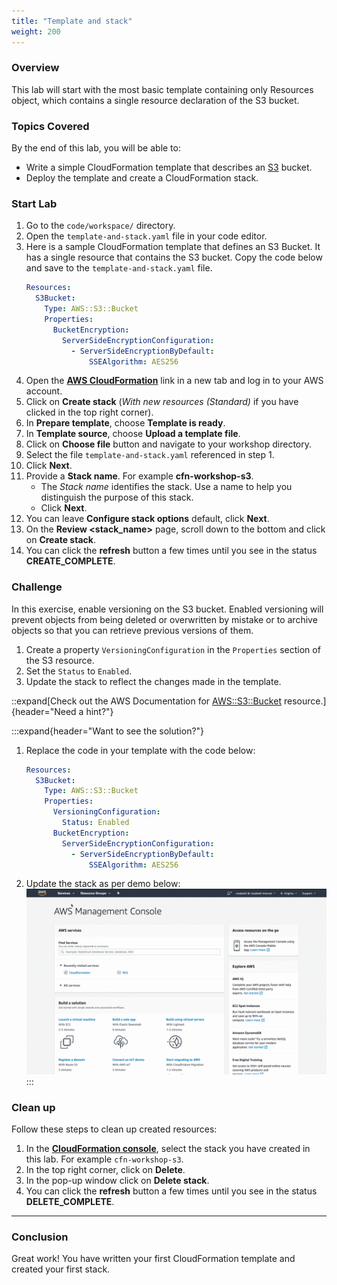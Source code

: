 ```yaml
---
title: "Template and stack"
weight: 200
---
```


### Overview
This lab will start with the most basic template containing only Resources object, which contains a single resource declaration of the S3 bucket.

### Topics Covered
By the end of this lab, you will be able to:

+ Write a simple CloudFormation template that describes an [S3](https://aws.amazon.com/s3/) bucket.
+ Deploy the template and create a CloudFormation stack.

### Start Lab

1. Go to the `code/workspace/` directory.
2. Open the `template-and-stack.yaml` file in your code editor.
3. Here is a sample CloudFormation template that defines an S3 Bucket. It has a single resource that contains the S3 bucket.
   Copy the code below and save to the `template-and-stack.yaml` file.
   ```yaml
   Resources:
     S3Bucket:
       Type: AWS::S3::Bucket
       Properties:
         BucketEncryption:
           ServerSideEncryptionConfiguration:
             - ServerSideEncryptionByDefault:
                 SSEAlgorithm: AES256
   ```
4. Open the **[AWS CloudFormation](https://console.aws.amazon.com/cloudformation)** link in a new tab and log in to your AWS account.
5. Click on **Create stack** (_With new resources (Standard)_ if you have clicked in the top right corner).
6. In **Prepare template**, choose **Template is ready**.
7. In **Template source**, choose **Upload a template file**.
8. Click on **Choose file** button and navigate to your workshop directory.
9. Select the file `template-and-stack.yaml` referenced in step 1.
10. Click **Next**.
11. Provide a **Stack name**. For example **cfn-workshop-s3**.
     + The _Stack name_ identifies the stack. Use a name to help you distinguish the purpose of this stack.
     + Click **Next**.
12. You can leave **Configure stack options** default, click **Next**.
13. On the **Review <stack_name>** page, scroll down to the bottom and click on **Create stack**.
14. You can click the **refresh** button a few times until you see in the status **CREATE_COMPLETE**.

### Challenge
In this exercise, enable versioning on the S3 bucket. Enabled versioning will prevent objects from being deleted or
overwritten by mistake or to archive objects so that you can retrieve previous versions of them.

1. Create a property `VersioningConfiguration` in the `Properties` section of the S3 resource.
2. Set the `Status` to `Enabled`.
3. Update the stack to reflect the changes made in the template.

::expand[Check out the AWS Documentation for [AWS::S3::Bucket](https://docs.aws.amazon.com/AWSCloudFormation/latest/UserGuide/aws-properties-s3-bucket.html) resource.]{header="Need a hint?"}

:::expand{header="Want to see the solution?"}
1. Replace the code in your template with the code below:
   ```yaml
   Resources:
     S3Bucket:
       Type: AWS::S3::Bucket
       Properties:
         VersioningConfiguration:
           Status: Enabled
         BucketEncryption:
           ServerSideEncryptionConfiguration:
             - ServerSideEncryptionByDefault:
                 SSEAlgorithm: AES256
   ```
1. Update the stack as per demo below:
   ![stack-update](/static/basics/templates/template-and-stack/stack-update.gif)
:::

### Clean up

Follow these steps to clean up created resources:

1. In the **[CloudFormation console](https://console.aws.amazon.com/cloudformation)**, select the stack you have created in this lab. For example `cfn-workshop-s3`.
1. In the top right corner, click on **Delete**.
1. In the pop-up window click on **Delete stack**.
1. You can click the **refresh** button a few times until you see in the status **DELETE_COMPLETE**.

---

### Conclusion

Great work! You have written your first CloudFormation template and created your first stack.
